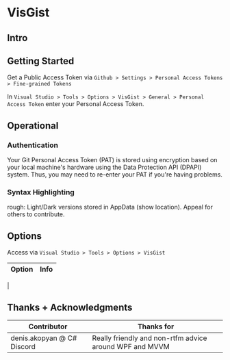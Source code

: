 ﻿# VisGist

## Intro

## Getting Started

Get a Public Access Token via `Github > Settings > Personal Access Tokens > Fine-grained Tokens`

In `Visual Studio > Tools > Options > VisGist > General > Personal Access Token` enter your Personal Access  Token.

## Operational

### Authentication

Your Git Personal Access Token (PAT) is stored using encryption based on your local machine's hardware using the Data Protection API (DPAPI) system. Thus, you may need to re-enter your PAT if you're having problems.

### Syntax Highlighting

rough: Light/Dark versions stored in AppData (show location). Appeal for others to contribute.

## Options

Access via `Visual Studio > Tools > Options > VisGist`

|Option|Info|
|--|--|
|

## Thanks + Acknowledgments

|Contributor|Thanks for|
|-|-|
|denis.akopyan @ C# Discord|Really friendly and non-rtfm advice around WPF and MVVM|

